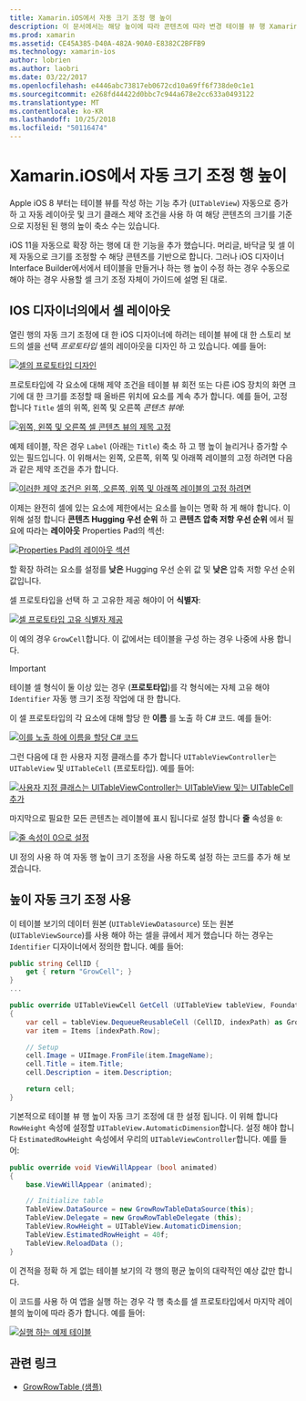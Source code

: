 ```yaml
---
title: Xamarin.iOS에서 자동 크기 조정 행 높이
description: 이 문서에서는 해당 높이에 따라 콘텐츠에 따라 변경 테이블 뷰 행 Xamarin.iOS 앱에 추가 하는 방법을 설명 합니다. IOS 디자이너의에서 셀 레이아웃 및 사용 하도록 설정 하면 자동 크기 조정 높이 설명 합니다.
ms.prod: xamarin
ms.assetid: CE45A385-D40A-482A-90A0-E8382C2BFFB9
ms.technology: xamarin-ios
author: lobrien
ms.author: laobri
ms.date: 03/22/2017
ms.openlocfilehash: e4446abc73817eb0672cd10a69ff6f738de0c1e1
ms.sourcegitcommit: e268fd44422d0bbc7c944a678e2cc633a0493122
ms.translationtype: MT
ms.contentlocale: ko-KR
ms.lasthandoff: 10/25/2018
ms.locfileid: "50116474"
---
```

# <a name="auto-sizing-row-height-in-xamarinios"></a>Xamarin.iOS에서 자동 크기 조정 행 높이

Apple iOS 8 부터는 테이블 뷰를 작성 하는 기능 추가 (`UITableView`) 자동으로 증가 하 고 자동 레이아웃 및 크기 클래스 제약 조건을 사용 하 여 해당 콘텐츠의 크기를 기준으로 지정된 된 행의 높이 축소 수는 있습니다.

iOS 11을 자동으로 확장 하는 행에 대 한 기능을 추가 했습니다. 머리글, 바닥글 및 셀 이제 자동으로 크기를 조정할 수 해당 콘텐츠를 기반으로 합니다. 그러나 iOS 디자이너 Interface Builder에서에서 테이블을 만들거나 하는 행 높이 수정 하는 경우 수동으로 해야 하는 경우 사용할 셀 크기 조정 자체이 가이드에 설명 된 대로.

## <a name="cell-layout-in-the-ios-designer"></a>IOS 디자이너의에서 셀 레이아웃

열린 행의 자동 크기 조정에 대 한 iOS 디자이너에 하려는 테이블 뷰에 대 한 스토리 보드의 셀을 선택 *프로토타입* 셀의 레이아웃을 디자인 하 고 있습니다. 예를 들어:

[![](autosizing-row-height-images/table01.png "셀의 프로토타입 디자인")](autosizing-row-height-images/table01.png#lightbox)

프로토타입에 각 요소에 대해 제약 조건을 테이블 뷰 회전 또는 다른 iOS 장치의 화면 크기에 대 한 크기를 조정할 때 올바른 위치에 요소를 계속 추가 합니다. 예를 들어, 고정 합니다 `Title` 셀의 위쪽, 왼쪽 및 오른쪽 *콘텐츠 뷰에*:

[![](autosizing-row-height-images/table02.png "위쪽, 왼쪽 및 오른쪽 셀 콘텐츠 뷰의 제목 고정")](autosizing-row-height-images/table02.png#lightbox)

예제 테이블, 작은 경우 `Label` (아래는 `Title`) 축소 하 고 행 높이 늘리거나 증가할 수 있는 필드입니다. 이 위해서는 왼쪽, 오른쪽, 위쪽 및 아래쪽 레이블의 고정 하려면 다음과 같은 제약 조건을 추가 합니다.

[![](autosizing-row-height-images/table03.png "이러한 제약 조건은 왼쪽, 오른쪽, 위쪽 및 아래쪽 레이블의 고정 하려면")](autosizing-row-height-images/table03.png#lightbox)

이제는 완전히 셀에 있는 요소에 제한에서는 요소를 늘이는 명확 하 게 해야 합니다. 이 위해 설정 합니다 **콘텐츠 Hugging 우선 순위** 하 고 **콘텐츠 압축 저항 우선 순위** 에서 필요에 따라는 **레이아웃** Properties Pad의 섹션:

[![](autosizing-row-height-images/table03a.png "Properties Pad의 레이아웃 섹션")](autosizing-row-height-images/table03a.png#lightbox)

할 확장 하려는 요소를 설정를 **낮은** Hugging 우선 순위 값 및 **낮은** 압축 저항 우선 순위 값입니다.

셀 프로토타입을 선택 하 고 고유한 제공 해야이 어 **식별자**:

[![](autosizing-row-height-images/table04.png "셀 프로토타입 고유 식별자 제공")](autosizing-row-height-images/table04.png#lightbox)

이 예의 경우 `GrowCell`합니다. 이 값에서는 테이블을 구성 하는 경우 나중에 사용 합니다.

> [!IMPORTANT]
> 테이블 셀 형식이 둘 이상 있는 경우 (**프로토타입**)를 각 형식에는 자체 고유 해야 `Identifier` 자동 행 크기 조정 작업에 대 한 합니다.

이 셀 프로토타입의 각 요소에 대해 할당 한 **이름** 를 노출 하 C# 코드. 예를 들어:

[![](autosizing-row-height-images/table05.png "이를 노출 하에 이름을 할당 C# 코드")](autosizing-row-height-images/table05.png#lightbox)

그런 다음에 대 한 사용자 지정 클래스를 추가 합니다 `UITableViewController`는 `UITableView` 및 `UITableCell` (프로토타입). 예를 들어: 

[![](autosizing-row-height-images/table06.png "사용자 지정 클래스는 UITableViewController는 UITableView 및는 UITableCell 추가")](autosizing-row-height-images/table06.png#lightbox)

마지막으로 필요한 모든 콘텐츠는 레이블에 표시 됩니다로 설정 합니다 **줄** 속성을 `0`:

[![](autosizing-row-height-images/table06.png "줄 속성이 0으로 설정")](autosizing-row-height-images/table06a.png#lightbox)

UI 정의 사용 하 여 자동 행 높이 크기 조정을 사용 하도록 설정 하는 코드를 추가 해 보겠습니다.

## <a name="enabling-auto-resizing-height"></a>높이 자동 크기 조정 사용

이 테이블 보기의 데이터 원본 (`UITableViewDatasource`) 또는 원본 (`UITableViewSource`)를 사용 해야 하는 셀을 큐에서 제거 했습니다 하는 경우는 `Identifier` 디자이너에서 정의한 합니다. 예를 들어:

```csharp
public string CellID {
    get { return "GrowCell"; }
}
...

public override UITableViewCell GetCell (UITableView tableView, Foundation.NSIndexPath indexPath)
{
    var cell = tableView.DequeueReusableCell (CellID, indexPath) as GrowRowTableCell;
    var item = Items [indexPath.Row];

    // Setup
    cell.Image = UIImage.FromFile(item.ImageName);
    cell.Title = item.Title;
    cell.Description = item.Description;

    return cell;
}
```

기본적으로 테이블 뷰 행 높이 자동 크기 조정에 대 한 설정 됩니다. 이 위해 합니다 `RowHeight` 속성에 설정할 `UITableView.AutomaticDimension`합니다. 설정 해야 합니다 `EstimatedRowHeight` 속성에서 우리의 `UITableViewController`합니다. 예를 들어:

```csharp
public override void ViewWillAppear (bool animated)
{
    base.ViewWillAppear (animated);

    // Initialize table
    TableView.DataSource = new GrowRowTableDataSource(this);
    TableView.Delegate = new GrowRowTableDelegate (this);
    TableView.RowHeight = UITableView.AutomaticDimension;
    TableView.EstimatedRowHeight = 40f;
    TableView.ReloadData ();
}
```

이 견적을 정확 하 게 없는 테이블 보기의 각 행의 평균 높이의 대략적인 예상 값만 합니다.

이 코드를 사용 하 여 앱을 실행 하는 경우 각 행 축소를 셀 프로토타입에서 마지막 레이블의 높이에 따라 증가 합니다. 예를 들어:

[![](autosizing-row-height-images/table07.png "실행 하는 예제 테이블")](autosizing-row-height-images/table07.png#lightbox)


## <a name="related-links"></a>관련 링크

- [GrowRowTable (샘플)](https://developer.xamarin.com/samples/monotouch/GrowRowTable/)
